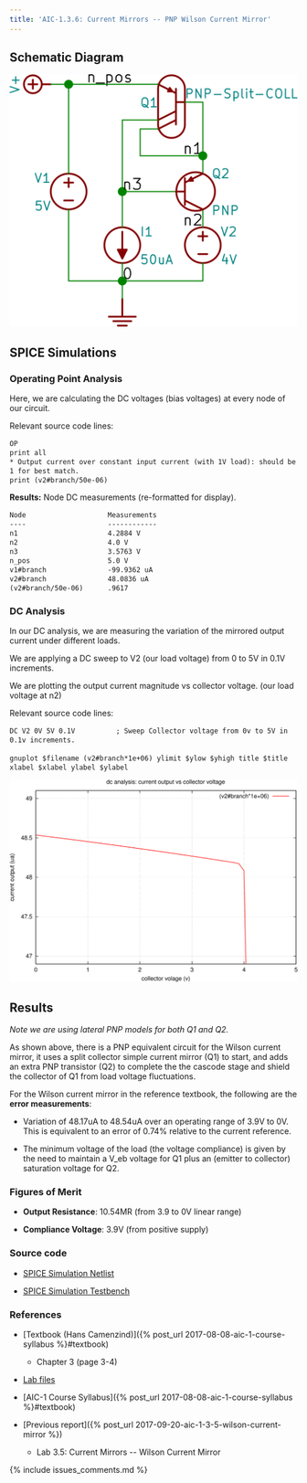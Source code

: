 ```yaml
---
title: 'AIC-1.3.6: Current Mirrors -- PNP Wilson Current Mirror'
---
```


## Schematic Diagram 

![PNP Wilson Current Mirror Schematic](/linked_files/2017-09-21-aic-1-3-6-pnp-wilson-current-mirror_1.svg)

## SPICE Simulations 

### Operating Point Analysis 

Here, we are calculating the DC voltages (bias voltages) at every node of our
circuit.

Relevant source code lines:

~~~
OP                      
print all               
* Output current over constant input current (with 1V load): should be 1 for best match.
print (v2#branch/50e-06)
~~~

**Results:** Node DC measurements (re-formatted for display). 

~~~
Node                    Measurements
----                    ------------
n1                      4.2884 V
n2                      4.0 V
n3                      3.5763 V
n_pos                   5.0 V
v1#branch               -99.9362 uA
v2#branch               48.0836 uA
(v2#branch/50e-06)      .9617
~~~

### DC Analysis 

In our DC analysis, we are measuring the variation of the mirrored output current 
under different loads.

We are applying a DC sweep to V2 (our load voltage) from 0 to 5V in 0.1V 
increments. 

We are plotting the output current magnitude vs collector voltage. 
(our load voltage at n2)

Relevant source code lines:

~~~
DC V2 0V 5V 0.1V          ; Sweep Collector voltage from 0v to 5V in 0.1v increments.

gnuplot $filename (v2#branch*1e+06) ylimit $ylow $yhigh title $title xlabel $xlabel ylabel $ylabel 
~~~

![PNP Wilson Current Mirror Simulation DC](/linked_files/2017-09-21-aic-1-3-6-pnp-wilson-current-mirror_2.svg)

## Results

_Note we are using lateral PNP models for both Q1 and Q2._

As shown above, there is a PNP equivalent circuit for the Wilson current mirror,
it uses a split collector simple current mirror (Q1) to start,  and adds an extra 
PNP transistor (Q2) to complete the  the cascode stage and shield the collector
of Q1 from load voltage fluctuations.

For the Wilson current mirror in the reference textbook, the following are the
**error measurements**: 

* Variation of 48.17uA to 48.54uA over an operating range of 3.9V to 0V.  
    This is equivalent to an error of 0.74% relative to the current reference.

* The minimum voltage of the load (the voltage compliance) is given by the need
    to maintain a V_eb voltage for Q1 plus an (emitter to collector) saturation 
    voltage for Q2.

### Figures of Merit

* **Output Resistance**: 10.54MR (from 3.9 to 0V linear range)

* **Compliance Voltage**: 3.9V (from positive supply)

### Source code

* [SPICE Simulation Netlist](https://github.com/camilotejeiro/aic_1_lab/blob/master/lab_assignments/3_current_mirrors/6_pnp_wilson_current_mirror/pnp_wilson_current_mirror_simulation_netlist.spice)

* [SPICE Simulation Testbench](https://github.com/camilotejeiro/aic_1_lab/blob/master/lab_assignments/3_current_mirrors/6_pnp_wilson_current_mirror/pnp_wilson_current_mirror_simulation_testbench.spice)

### References

* [Textbook (Hans Camenzind)]({% post_url 2017-08-08-aic-1-course-syllabus %}#textbook) 
    + Chapter 3 (page 3-4) 

* [Lab files](https://github.com/camilotejeiro/aic_1_lab/tree/master/lab_assignments/3_current_mirrors/6_pnp_wilson_current_mirror)

* [AIC-1 Course Syllabus]({% post_url 2017-08-08-aic-1-course-syllabus %}#textbook)

* [Previous report]({% post_url 2017-09-20-aic-1-3-5-wilson-current-mirror %})
    + Lab 3.5: Current Mirrors -- Wilson Current Mirror 

{% include issues_comments.md %}
